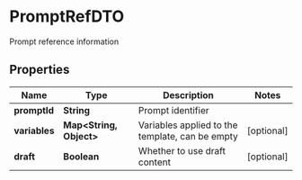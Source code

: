 

# PromptRefDTO

Prompt reference information

## Properties

| Name | Type | Description | Notes |
|------------ | ------------- | ------------- | -------------|
|**promptId** | **String** | Prompt identifier |  |
|**variables** | **Map&lt;String, Object&gt;** | Variables applied to the template, can be empty |  [optional] |
|**draft** | **Boolean** | Whether to use draft content |  [optional] |



